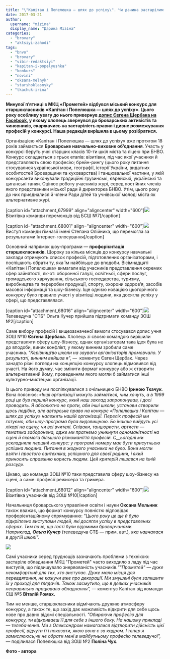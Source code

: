 ```yaml
---
title: "\"Капітан і Попелюшка — шлях до успіху\". Чи данина застарілим традиціям?"
date: 2017-03-21
author: 
  username: "mizina"
  display_name: "Дарина Мізіна"
categories: 
  - "brovary"
  - "aktsiyi-zahodi"
tags: 
  - "bnvo"
  - "brovary"
  - "vibir-redaktsiyi"
  - "kapitan-i-popelyushka"
  - "konkurs"
  - "novini"
  - "oksana-melnyk"
  - "starshoklasnyky"
  - "tkachuk-irina"
---
```


**Минулої п’ятниці в МКЦ «Прометей» відбувся міський конкурс для старшокласників «Капітан і Попелюшка — шлях до успіху». Цього року особливу увагу до нього привернув [допис Євгена Щербака на Facebook](https://www.facebook.com/groups/brovary/permalink/1571487102881250/), у якому хлопець звернувся до броварських активістів та чиновників, скаржачись на застарілість правил і дивне розмежування професій у конкурсі. Наша редакція вирішила в цьому розібратися.**

Організацією «Капітан і Попелюшка — шлях до успіху» вже протягом 18 років займається **Броварське навчально-виховне об’єднання**. Участь у конкурсі беруть учні старших класів 10-ти шкіл міста та ліцею при БНВО. Конкурс складається з трьох етапів: візитівки, під час якої учасники й представляють свою професію; брейн-рингу (цього року питання стосувалися української мови, географії, історії України, видатних особитостей Броварщини та куховарства) і танцювальної частини, у якій конкурсанти виконували традиційні грузинські, єврейські, українські та циганські танки. Оцінює роботу учасників журі, серед постійних членів якого представники міської ради й директорка БНВО. Утім, цього року до них приєдналися й члени Ради дітей та учнівської молоді міста як альтернативне журі.

\[caption id="attachment\_67999" align="aligncenter" width="600"\]![](https://mpz.brovary.org/wp-content/uploads/2017/03/IMG_9189-e1490041794960.jpg) Візитівка команди переможців від БСШ №7\[/caption\]

\[caption id="attachment\_68001" align="aligncenter" width="600"\]![](https://mpz.brovary.org/wp-content/uploads/2017/03/IMG_9261-e1490041858732.jpg) Виступ команди гімназії імені Степана Олійника, що перемогла за результатами Інтернет-голосування\[/caption\]

Основний напрямок шоу-програми — **профорієнтація старшокласників**. Щороку за кілька місяців до конкурсу навчальні заклади отримують список професій, підготовлених організаторами, і поспішають обрати ту, яка їм найбільше до вподоби. Вісімнадцяті «Капітан і Попелюшка» вимагали від учасників представлення окремих сфер зайнятості, як-от: оборонної галузі, освітньої, сфери послуг, громадського харчування, сільського господарства, туризму, виробництва та переробки продукції, спорту, охорони здоров’я, засобів масової інформації та шоу-бізнесу. Іще однією новацією цьогорічного конкурсу було правило участі у візитівці людини, яка досягла успіху у сфері, що представлялася.

\[caption id="attachment\_68016" align="aligncenter" width="600"\]![](https://mpz.brovary.org/wp-content/uploads/2017/03/IMG_9219-e1490043111367.jpg) Телеведуча "СТБ" Ольга Кучер прийшла підтримати команду ЗОШ №2\[/caption\]

Саме вибору професій і вищезазначеної вимоги стосувався допис учня ЗОШ №10 **Євгена Щербака.** Хлопець зі своєю командою вирішили представляти сферу шоу-бізнесу, однак організаторам така ідея була не до вподоби, виник конфлікт, у якому винним зробили саме учасника. _"Керівництво школи на зауваги організаторів промовчало. У результаті, винним вийшов я", —_  коментує Євген Щербак. Через занадто різні погляди на концепцію конкурсу хлопець відмовився від участі. На його думку, час змінити формат конкурсу або ж створити альтернативний йому, проведенням якого могли б займатися інші культурно-мистецькі організації.

Із цього приводу ми поспілкувалися з очільницею БНВО **Іриною Ткачук**. Вона пояснює: _«Інші організації можуть займатися, чим хочуть, а в 1999 році це був перший конкурс, який наш заклад запропонував, і досі проводить. Я абсолютно не проти, аби інші школи, установи створили щось подібне, але авторське право на конкурс «Попелюшка і Капітан — шлях до успіху» належить нашій організації._ _Перелік професій ми готуємо, аби шоу-програма була видовищною. Бо інакше вийдуть усі лікарі на сцену, чи всі вчителі. Співаки, танцюристи, артисти — тематика заборонена, адже ми прагнемо уникнути одноманітності на сцені й якомога більшого різноманіття професій. С__ьогодні ми ускладнили перший конкурс: у програмі номеру має бути присутньою успішна людина. Питання в жодного учасника не було. Вони могли взяти і простого сантехніка, успішного для своєї родини, і який приносить справжню користь людям. Цей критерій лишався на їхній розсуд»._

Цікаво, що команда ЗОШ №10 таки представила сферу шоу-бізнесу на сцені, а саме: професії режисера та гримера.

\[caption id="attachment\_68012" align="aligncenter" width="600"\]![](https://mpz.brovary.org/wp-content/uploads/2017/03/IMG_9333.jpg) Візитівка учасників від ЗОШ №10\[/caption\]

Начальниця броварського управління освіти і науки **Оксана Мельник** також вважає, що формат конкурсу повністю відповідає профорієнтаційному спрямуванню: _"Цього року це ще й було підкріплено виступами людей, які досягли успіху в представлених сферах._ _Тим паче,_ _що гості були відомими броварчанами. Наприклад, **Ольга Кучер**_ (телеведуча СТБ — прим. авт.)_, яка навчалася в другій школі"._ 

![](https://mpz.brovary.org/wp-content/uploads/2017/03/IMG_9541-e1490042336298.jpg)

Самі учасники серед труднощів зазначають проблеми з технікою: застаріле обладнання МКЦ "Прометей" часто виходило з ладу під час виступів, що підвищувало знервованість учасників._""Прометей" — дуже некомфортний для тих, хто виступає. Дуже мало місця для перевдягання, не кажучи вже про декорації. Ми змушені були залишити їх у проході для глядачів. Також засмутило, що в деяких учасників неправильно працювало обладнання", —_ коментує Капітан від команди СШ №5 **Віталій Ромах.**

Тим не менше, старшокласники відмічають дружню атмосферу конкурсу, а також те, що захід дає можливість відкрити для себе щось нове про давно відомі спеціальності. _"Обираючи професію для конкурсу, ти відкриваєш її для себе з іншого боку. На нашому прикладі — телебачення. Ми з Олександром намагалися відтворити дійсність цієї професії, відчути її і показати, якою вона є за кадром. І тепер я замислююсь,чи не обрати мені в майбутньому професію телеведучої", —_ поділилася Попелюшка від ЗОШ №2 **Поліна Чух**.

**Фото - автора**
